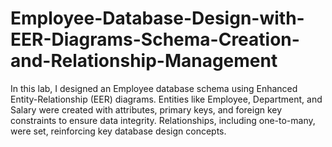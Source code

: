 # Employee-Database-Design-with-EER-Diagrams-Schema-Creation-and-Relationship-Management
In this lab, I designed an Employee database schema using Enhanced Entity-Relationship (EER) diagrams. Entities like Employee, Department, and Salary were created with attributes, primary keys, and foreign key constraints to ensure data integrity. Relationships, including one-to-many, were set, reinforcing key database design concepts.
